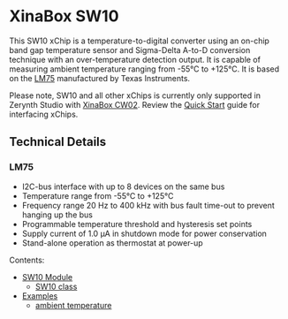 # XinaBox SW10

This SW10 xChip is a temperature-to-digital converter using an on-chip band gap temperature sensor and Sigma-Delta A-to-D conversion technique with an over-temperature detection output. It is capable of measuring ambient temperature ranging from -55°C to +125°C. It is based on the [LM75](http://www.ti.com/product/LM75A) manufactured by Texas Instruments.

Please note, SW10 and all other xChips is currently only supported in Zerynth Studio with [XinaBox CW02](/latest/reference/boards/xinabox_esp32/docs/). Review the [Quick Start](https://wiki.xinabox.cc/Quick-Start) guide for interfacing xChips.

## Technical Details

### LM75


* I2C-bus interface with up to 8 devices on the same bus
* Temperature range from -55°C to +125°C
* Frequency range 20 Hz to 400 kHz with bus fault time-out to prevent hanging up the bus
* Programmable temperature threshold and hysteresis set points
* Supply current of 1.0 µA in shutdown mode for power conservation
* Stand-alone operation as thermostat at power-up

<!-- The text you write here will appear in the first doc page. (This is just a comment, will not be rendered) -->
Contents:


* [SW10 Module](/latest/reference/libs/xinabox/sw10/docs/sw10/)
    * [SW10 class](/latest/reference/libs/xinabox/sw10/docs/sw10/#sw10-class)
* [Examples](/latest/reference/libs/xinabox/sw10/docs/examples/)
    * [ambient temperature](/latest/reference/libs/xinabox/sw10/docs/examples/#ambient-temperature-measurement)
